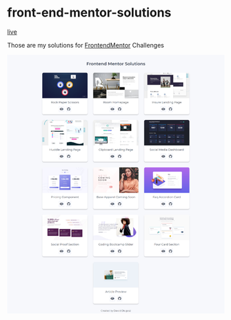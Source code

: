 # front-end-mentor-solutions


[live](https://loving-shockley-d8b9be.netlify.app)


Those are my solutions for [FrontendMentor](https://loving-shockley-d8b9be.netlify.app) Challenges


<img src="images/website.png" width=800 >
